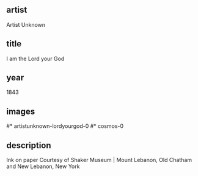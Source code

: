 ## artist
Artist Unknown

## title
I am the Lord your God

## year
1843 

## images
#* artistunknown-lordyourgod-0
#* cosmos-0

## description
Ink on paper 
Courtesy of Shaker Museum | Mount Lebanon, Old Chatham and New Lebanon, New York 